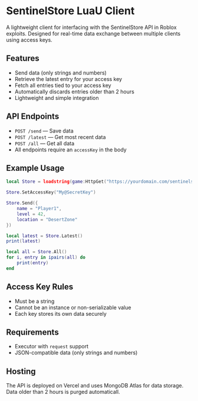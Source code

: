 # SentinelStore LuaU Client

A lightweight client for interfacing with the SentinelStore API in Roblox exploits. Designed for real-time data exchange between multiple clients using access keys.

## Features

* Send data (only strings and numbers)
* Retrieve the latest entry for your access key
* Fetch all entries tied to your access key
* Automatically discards entries older than 2 hours
* Lightweight and simple integration

## API Endpoints

* `POST /send` — Save data
* `POST /latest` — Get most recent data
* `POST /all` — Get all data
* All endpoints require an `accessKey` in the body

## Example Usage

```lua
local Store = loadstring(game:HttpGet("https://yourdomain.com/sentinelstore.lua"))()

Store.SetAccessKey("My@SecretKey")

Store.Send({
    name = "Player1",
    level = 42,
    location = "DesertZone"
})

local latest = Store.Latest()
print(latest)

local all = Store.All()
for i, entry in ipairs(all) do
    print(entry)
end
```

## Access Key Rules

* Must be a string
* Cannot be an instance or non-serializable value
* Each key stores its own data securely

## Requirements

* Executor with `request` support
* JSON-compatible data (only strings and numbers)

## Hosting

The API is deployed on Vercel and uses MongoDB Atlas for data storage. Data older than 2 hours is purged automaticall.
